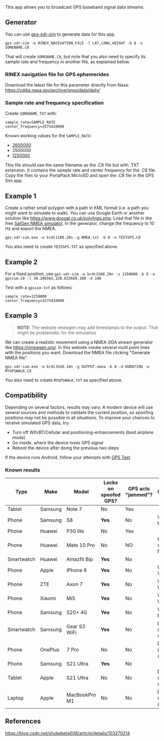 This app allows you to broadcast GPS baseband signal data streams. 

## Generator
You can use [gps-sdr-sim](https://github.com/osqzss/gps-sdr-sim) to generate data for this app.  

`gps-sdr-sim -e RINEX_NAVIGATION_FILE -l LAT,LONG,HEIGHT -b 8 -o SOMENAME.C8`

That will create `SOMENAME.C8`, but note that you also need to specify its sample rate and frequency in another file, as explained below.

### RINEX navigation file for GPS ephemerides
Download the latest file for this parameter directly from Nasa: https://cddis.nasa.gov/archive/gnss/data/daily/

### Sample rate and frequency specification
Create `SOMENAME.TXT` with:
```
sample_rate=SAMPLE_RATE
center_frequency=1575420000
```

Known working values for the `SAMPLE_RATE`:
* [2600000](https://www.tiktok.com/@erwinried/video/6822750940806843654?fbclid=IwAR1vMd-CCchIdbXPudxQr5mIKXJv7cL2HaGRhUSl1iaDvCufnD1D67X31IE)
* 2500000
* [1250000](https://www.facebook.com/groups/177623356165819/permalink/648011779126972/)

This file should use the same filename as the .C8 file but with .TXT extension. It contains the sample rate and center frequency for the .C8 file. Copy the files to your PortaPack MicroSD and open the .C8 file in the GPS Sim app.

## Example 1
Create a rather small polygon with a path in KML format (i.e. a path you might want to simulate to walk). You can use Google Earth or another solution like https://www.doogal.co.uk/polylines.php. Load that file in the free [SatGen NMEA simulator](https://www.labsat.co.uk/index.php/en/free-gps-nmea-simulator-software). In the generator, change the frequency to 10 Hz and export the NMEA.

`gps-sdr-sim.exe -e brdc1180.20n -g NMEA.txt -b 8 -o TESTGPS.C8`

You also need to create `TESTGPS.TXT` as specified above.

## Example 2

For a fixed position, use
`gps-sdr-sim -e brdc1500.20n -s 1250000 -b 8 -o gpssim.C8 -l 30.286502,120.032669,100 -d 100`

Test with a `gpssim.txt` as follows:

```
sample_rate=1250000
center_frequency=1575420000
```

## Example 3
> **NOTE:** The website nmeagen may add timestamps to the output. That might be problematic for the simulation

We can create a realistic movement using a NMEA GGA stream generator like https://nmeagen.org/. In this website create several multi point lines with the positions you want. Download the NMEA file clicking "Generate NMEA file".

`gps-sdr-sim.exe -e brdc3540.14n -g OUTPUT.nmea -b 8 -d DURATION -o MYGPSWALK.C8`

You also need to create `MYGPSWALK.TXT` as specified above.

## Compatibility
Depending on several factors, results may vary. A modern device will use several sources and methods to validate the current position, so spoofing positions may not be possible in all situations. To improve your chances to receive simulated GPS data, try:
* Turn off Wifi/BT/Cellular and positioning-enhancements (best airplane mode)
* Go inside, where the device loses GPS signal
* Reboot the device after doing the previous two steps

If the device runs Android, follow your attempts with [GPS Test](https://play.google.com/store/apps/details?id=com.chartcross.gpstest).

### Known results
| Type       | Make    | Model        | Locks on spoofed GPS? | GPS acts "jammed"? | Comments                   |
|------------|---------|--------------|-----------------------|--------------------|----------------------------|
| Tablet     | Samsung | Note 7       | No                    | Yes                |                            |
| Phone      | Samsung | S8           | **Yes**               | No                 | WIFI must be off           |
| Phone      | Huawei  | P30 lite     | No                    | Yes                |                            |
| Phone      | Huawei  | Mate 10 Pro  | No                    | NO                 | 6 or 7 satelites: No fix   |
| Smartwatch | Huawei  | Amazfit Bip  | **Yes**               | No                 |                            |
| Phone      | Apple   | iPhone 6     | **Yes**               | No                 | Works with WIFI on         |
| Phone      | ZTE     | Axon 7       | **Yes**               | No                 | Works with WIFI on         |
| Phone      | Xiaomi  | Mi5          | **Yes**               | No                 | Works with WIFI on         |
| Phone      | Samsung | S20+ 4G      | **Yes**               | No                 | WIFI must be off           |
| Smartwatch | Samsung | Gear S3 WiFi | **Yes**               | No                 | Location over GPS only     |
| Phone      | OnePlus | 7 Pro        | No                    | No                 | Doesn't seem to do anything|
| Phone      | Samsung | S21 Ultra    | **Yes**               | No                 |                            |
| Tablet     | Apple   | S21 Ultra    | No                    | No                 | Doesn't seem to do anything|
| Laptop     | Apple   | MacBookPro M1| No                    | No                 | Doesn't seem to do anything|


## References
https://blog.csdn.net/shukebeta008/article/details/103270214